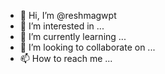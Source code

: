 - 👋 Hi, I’m @reshmagwpt
- 👀 I’m interested in ...
- 🌱 I’m currently learning ...
- 💞️ I’m looking to collaborate on ...
- 📫 How to reach me ...

<!---
reshmagwpt/reshmagwpt is a ✨ special ✨ repository because its `README.md` (this file) appears on your GitHub profile.
You can click the Preview link to take a look at your changes.
--->
